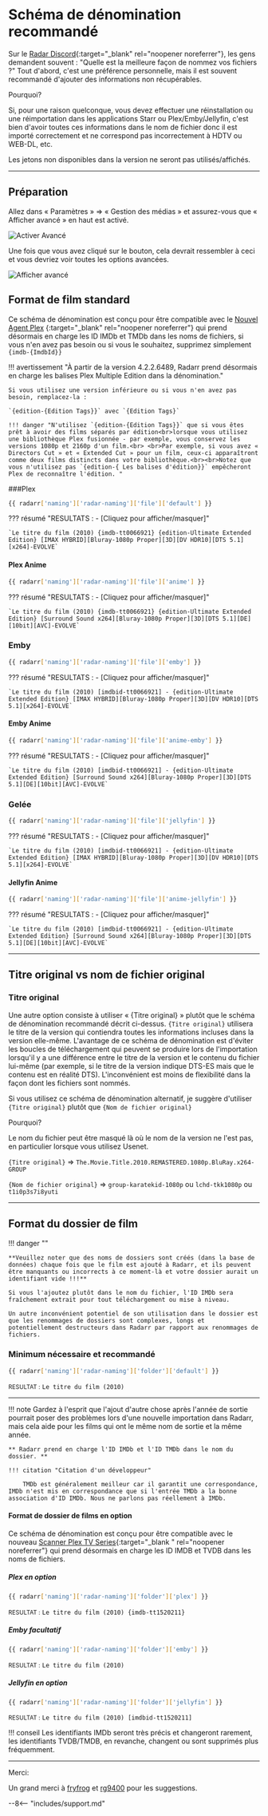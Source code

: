 # Schéma de dénomination recommandé

Sur le [Radar Discord](https://radar.video/discord){:target="_blank" rel="noopener noreferrer"}, les gens demandent souvent : "Quelle est la meilleure façon de
nommez vos fichiers ?" Tout d'abord, c'est une préférence personnelle, mais il est souvent recommandé d'ajouter des informations non récupérables.

Pourquoi?

Si, pour une raison quelconque, vous devez effectuer une réinstallation ou une réimportation dans
les applications Starr ou Plex/Emby/Jellyfin, c'est bien d'avoir toutes ces informations dans le nom de fichier donc
il est importé correctement et ne correspond pas incorrectement à HDTV ou WEB-DL, etc.

Les jetons non disponibles dans la version ne seront pas utilisés/affichés.

------

## Préparation

Allez dans « Paramètres » => « Gestion des médias » et assurez-vous que « Afficher avancé » en haut est activé.

![Activer Avancé](images/radar-show-adavanced.png)

Une fois que vous avez cliqué sur le bouton, cela devrait ressembler à ceci et vous devriez voir toutes les options avancées.

![Afficher avancé](images/unhide-advanced.png)

## Format de film standard

Ce schéma de dénomination est conçu pour être compatible avec le [Nouvel Agent Plex](https://forums.plex.tv/t/new-plex-media-server-movie-scanner-and-agent-preview/593269/517) {:target="_blank" rel="noopener noreferrer"} qui prend désormais en charge les ID IMDb et TMDb dans les noms de fichiers, si vous n'en avez pas besoin ou si vous le souhaitez, supprimez simplement `{imdb-{ImdbId}}`

!!! avertissement "À partir de la version 4.2.2.6489, Radarr prend désormais en charge les balises Plex Multiple Edition dans la dénomination."

    Si vous utilisez une version inférieure ou si vous n'en avez pas besoin, remplacez-la :

    `{edition-{Edition Tags}}` avec `{Edition Tags}`

    !!! danger "N'utilisez `{edition-{Edition Tags}}` que si vous êtes prêt à avoir des films séparés par édition<br>lorsque vous utilisez une bibliothèque Plex fusionnée - par exemple, vous conservez les versions 1080p et 2160p d'un film.<br> <br>Par exemple, si vous avez « Directors Cut » et « Extended Cut » pour un film, ceux-ci apparaîtront comme deux films distincts dans votre bibliothèque.<br><br>Notez que vous n'utilisez pas `{edition-{ Les balises d'édition}}` empêcheront Plex de reconnaître l'édition. "

###Plex

```bash
{{ radarr['naming']['radar-naming']['file']['default'] }}
```

??? résumé "RESULTATS : - [Cliquez pour afficher/masquer]"

    `Le titre du film (2010) {imdb-tt0066921} {edition-Ultimate Extended Edition} [IMAX HYBRID][Bluray-1080p Proper][3D][DV HDR10][DTS 5.1][x264]-EVOLVE`

#### Plex Anime

```bash
{{ radarr['naming']['radar-naming']['file']['anime'] }}
```

??? résumé "RESULTATS : - [Cliquez pour afficher/masquer]"

    `Le titre du film (2010) {imdb-tt0066921} {edition-Ultimate Extended Edition} [Surround Sound x264][Bluray-1080p Proper][3D][DTS 5.1][DE][10bit][AVC]-EVOLVE`

### Emby

```bash
{{ radarr['naming']['radar-naming']['file']['emby'] }}
```

??? résumé "RESULTATS : - [Cliquez pour afficher/masquer]"

    `Le titre du film (2010) [imdbid-tt0066921] - {edition-Ultimate Extended Edition} [IMAX HYBRID][Bluray-1080p Proper][3D][DV HDR10][DTS 5.1][x264]-EVOLVE`

#### Emby Anime

```bash
{{ radarr['naming']['radar-naming']['file']['anime-emby'] }}
```

??? résumé "RESULTATS : - [Cliquez pour afficher/masquer]"

    `Le titre du film (2010) [imdbid-tt0066921] - {edition-Ultimate Extended Edition} [Surround Sound x264][Bluray-1080p Proper][3D][DTS 5.1][DE][10bit][AVC]-EVOLVE`

### Gelée

```bash
{{ radarr['naming']['radar-naming']['file']['jellyfin'] }}
```

??? résumé "RESULTATS : - [Cliquez pour afficher/masquer]"

    `Le titre du film (2010) [imdbid-tt0066921] - {edition-Ultimate Extended Edition} [IMAX HYBRID][Bluray-1080p Proper][3D][DV HDR10][DTS 5.1][x264]-EVOLVE`

#### Jellyfin Anime

```bash
{{ radarr['naming']['radar-naming']['file']['anime-jellyfin'] }}
```

??? résumé "RESULTATS : - [Cliquez pour afficher/masquer]"

    `Le titre du film (2010) [imdbid-tt0066921] - {edition-Ultimate Extended Edition} [Surround Sound x264][Bluray-1080p Proper][3D][DTS 5.1][DE][10bit][AVC]-EVOLVE`

------

## Titre original vs nom de fichier original

### Titre original

Une autre option consiste à utiliser « {Titre original} » plutôt que le schéma de dénomination recommandé décrit ci-dessus. `{Titre original}` utilisera le titre de la version qui contiendra toutes les informations incluses dans la version elle-même. L'avantage de ce schéma de dénomination est d'éviter les boucles de téléchargement qui peuvent se produire lors de l'importation lorsqu'il y a une différence entre le titre de la version et le contenu du fichier lui-même (par exemple, si le titre de la version indique DTS-ES mais que le contenu est en réalité DTS). L'inconvénient est moins de flexibilité dans la façon dont les fichiers sont nommés.

Si vous utilisez ce schéma de dénomination alternatif, je suggère d'utiliser `{Titre original}` plutôt que `{Nom de fichier original}`

Pourquoi?

Le nom du fichier peut être masqué là où le nom de la version ne l'est pas, en particulier lorsque vous utilisez Usenet.

`{Titre original}` => `The.Movie.Title.2010.REMASTERED.1080p.BluRay.x264-GROUP`

`{Nom de fichier original}` => `group-karatekid-1080p` ou `lchd-tkk1080p` ou `t1i0p3s7i8yuti`

------

## Format du dossier de film

!!! danger ""

    **Veuillez noter que des noms de dossiers sont créés (dans la base de données) chaque fois que le film est ajouté à Radarr, et ils peuvent être manquants ou incorrects à ce moment-là et votre dossier aurait un identifiant vide !!!**

    Si vous l'ajoutez plutôt dans le nom du fichier, l'ID IMDb sera fraîchement extrait pour tout téléchargement ou mise à niveau.

    Un autre inconvénient potentiel de son utilisation dans le dossier est que les renommages de dossiers sont complexes, longs et potentiellement destructeurs dans Radarr par rapport aux renommages de fichiers.

### Minimum nécessaire et recommandé

```bash
{{ radarr['naming']['radar-naming']['folder']['default'] }}
```

<small>RESULTAT :</small> `Le titre du film (2010)`

------

!!! note
    Gardez à l'esprit que l'ajout d'autre chose après l'année de sortie pourrait poser des problèmes lors d'une nouvelle importation dans Radarr, mais cela aide pour les films qui ont le même nom de sortie et la même année.

    ** Radarr prend en charge l'ID IMDb et l'ID TMDb dans le nom du dossier. **

    !!! citation "Citation d'un développeur"

        TMDb est généralement meilleur car il garantit une correspondance, IMDb n'est mis en correspondance que si l'entrée TMDb a la bonne association d'ID IMDb. Nous ne parlons pas réellement à IMDb.

#### Format de dossier de films en option

Ce schéma de dénomination est conçu pour être compatible avec le nouveau [Scanner Plex TV Series](https://forums.plex.tv/t/beta-new-plex-tv-series-scanner/696242){:target="_blank " rel="noopener noreferrer"} qui prend désormais en charge les ID IMDB et TVDB dans les noms de fichiers.

##### Plex en option

```bash
{{ radarr['naming']['radar-naming']['folder']['plex'] }}
```

<small>RESULTAT :</small> `Le titre du film (2010) {imdb-tt1520211}`

##### Emby facultatif

```bash
{{ radarr['naming']['radar-naming']['folder']['emby'] }}
```

<small>RESULTAT :</small> `Le titre du film (2010)`

##### Jellyfin en option

```bash
{{ radarr['naming']['radar-naming']['folder']['jellyfin'] }}
```

<small>RESULTAT :</small> `Le titre du film (2010) [imdbid-tt1520211]`

!!! conseil
    Les identifiants IMDb seront très précis et changeront rarement, les identifiants TVDB/TMDB, en revanche, changent ou sont supprimés plus fréquemment.

------

Merci:

Un grand merci à [fryfrog](https://github.com/fryfrog) et [rg9400](https://github.com/rg9400) pour les suggestions.

--8<-- "includes/support.md"
